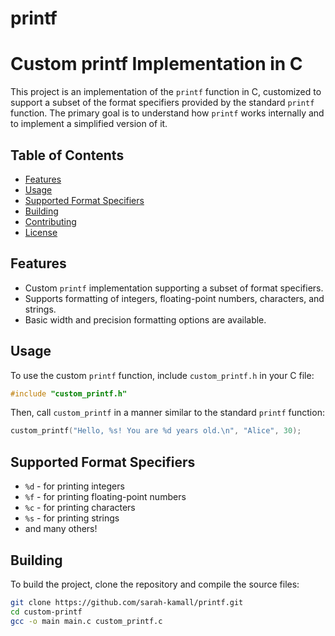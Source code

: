 # printf
# Custom printf Implementation in C

This project is an implementation of the `printf` function in C, customized to support a subset of the format specifiers provided by the standard `printf` function. The primary goal is to understand how `printf` works internally and to implement a simplified version of it.

## Table of Contents

- [Features](#features)
- [Usage](#usage)
- [Supported Format Specifiers](#supported-format-specifiers)
- [Building](#building)
- [Contributing](#contributing)
- [License](#license)

## Features

- Custom `printf` implementation supporting a subset of format specifiers.
- Supports formatting of integers, floating-point numbers, characters, and strings.
- Basic width and precision formatting options are available.

## Usage

To use the custom `printf` function, include `custom_printf.h` in your C file:

```c
#include "custom_printf.h"
```

Then, call `custom_printf` in a manner similar to the standard `printf` function:

```c
custom_printf("Hello, %s! You are %d years old.\n", "Alice", 30);
```

## Supported Format Specifiers

- `%d` - for printing integers
- `%f` - for printing floating-point numbers
- `%c` - for printing characters
- `%s` - for printing strings
- and many others!

## Building

To build the project, clone the repository and compile the source files:

```bash
git clone https://github.com/sarah-kamall/printf.git
cd custom-printf
gcc -o main main.c custom_printf.c
```



